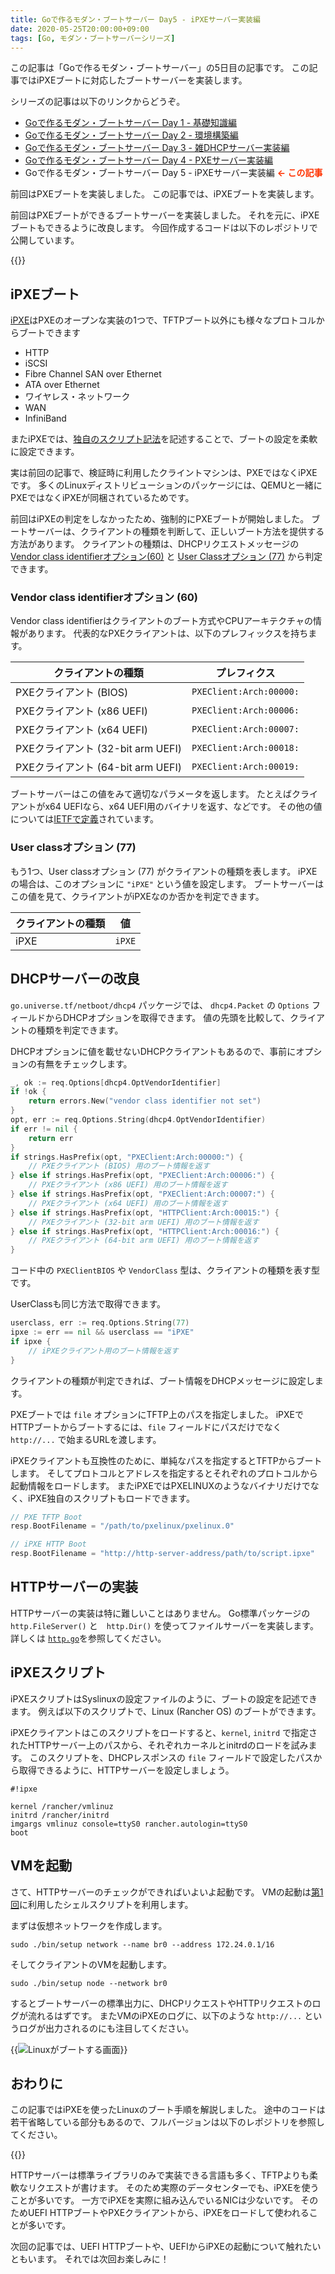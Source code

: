 ```yaml
---
title: Goで作るモダン・ブートサーバー Day5 - iPXEサーバー実装編
date: 2020-05-25T20:00:00+09:00
tags: [Go, モダン・ブートサーバーシリーズ]
---
```


この記事は「Goで作るモダン・ブートサーバー」の5日目の記事です。
この記事ではiPXEブートに対応したブートサーバーを実装します。

シリーズの記事は以下のリンクからどうぞ。

- [Goで作るモダン・ブートサーバー Day 1 - 基礎知識編][day1]
- [Goで作るモダン・ブートサーバー Day 2 - 環境構築編][day2]
- [Goで作るモダン・ブートサーバー Day 3 - 雑DHCPサーバー実装編][day3]
- [Goで作るモダン・ブートサーバー Day 4 - PXEサーバー実装編][day4]
- Goで作るモダン・ブートサーバー Day 5 - iPXEサーバー実装編 <strong style='color:#ff3200'>← この記事</strong>

前回はPXEブートを実装しました。
この記事では、iPXEブートを実装します。

前回はPXEブートができるブートサーバーを実装しました。
それを元に、iPXEブートもできるように改良します。
今回作成するコードは以下のレポジトリで公開しています。

{{<github src="ueokande/building-boot-server" tree="03-pxe-boot-with-http-server">}}

## iPXEブート

[iPXE][]はPXEのオープンな実装の1つで、TFTPブート以外にも様々なプロトコルからブートできます

- HTTP
- iSCSI
- Fibre Channel SAN over Ethernet
- ATA over Ethernet
- ワイヤレス・ネットワーク
- WAN
- InfiniBand

またiPXEでは、[独自のスクリプト記法][ipxe-scripting]を記述することで、ブートの設定を柔軟に設定できます。

実は前回の記事で、検証時に利用したクライントマシンは、PXEではなくiPXEです。
多くのLinuxディストリビューションのパッケージには、QEMUと一緒にPXEではなくiPXEが同梱されているためです。

前回はiPXEの判定をしなかったため、強制的にPXEブートが開始しました。
ブートサーバーは、クライアントの種類を判断して、正しいブート方法を提供する方法があります。
クライアントの種類は、DHCPリクエストメッセージの [Vendor class identifierオプション(60)][vendor class identifier] と [User Classオプション (77)][user class] から判定できます。


### Vendor class identifierオプション (60)

Vendor class identifierはクライアントのブート方式やCPUアーキテクチャの情報があります。
代表的なPXEクライアントは、以下のプレフィックスを持ちます。

| クライアントの種類                | プレフィクス            |
|---                                |---                      |
| PXEクライアント (BIOS)            | `PXEClient:Arch:00000:` | 
| PXEクライアント (x86 UEFI)        | `PXEClient:Arch:00006:` | 
| PXEクライアント (x64 UEFI)        | `PXEClient:Arch:00007:` | 
| PXEクライアント (32-bit arm UEFI) | `PXEClient:Arch:00018:` | 
| PXEクライアント (64-bit arm UEFI) | `PXEClient:Arch:00019:` | 

ブートサーバーはこの値をみて適切なパラメータを返します。
たとえばクライアントがx64 UEFIなら、x64 UEFI用のバイナリを返す、などです。
その他の値については[IETFで定義][processor architecture]されています。

### User classオプション (77)

もう1つ、User classオプション (77) がクライアントの種類を表します。
iPXEの場合は、このオプションに `"iPXE"` という値を設定します。
ブートサーバーはこの値を見て、クライアントがiPXEなのか否かを判定できます。

| クライアントの種類  | 値     |
|---                  |---     |
| iPXE                | `iPXE` |

## DHCPサーバーの改良

`go.universe.tf/netboot/dhcp4` パッケージでは、 `dhcp4.Packet` の `Options` フィールドからDHCPオプションを取得できます。
値の先頭を比較して、クライアントの種類を判定できます。

DHCPオプションに値を載せないDHCPクライアントもあるので、事前にオプションの有無をチェックします。

```go
_, ok := req.Options[dhcp4.OptVendorIdentifier]
if !ok {
	return errors.New("vendor class identifier not set")
}
opt, err := req.Options.String(dhcp4.OptVendorIdentifier)
if err != nil {
	return err
}
if strings.HasPrefix(opt, "PXEClient:Arch:00000:") {
	// PXEクライアント (BIOS) 用のブート情報を返す
} else if strings.HasPrefix(opt, "PXEClient:Arch:00006:") {
	// PXEクライアント (x86 UEFI) 用のブート情報を返す
} else if strings.HasPrefix(opt, "PXEClient:Arch:00007:") {
	// PXEクライアント (x64 UEFI) 用のブート情報を返す
} else if strings.HasPrefix(opt, "HTTPClient:Arch:00015:") {
	// PXEクライアント (32-bit arm UEFI) 用のブート情報を返す
} else if strings.HasPrefix(opt, "HTTPClient:Arch:00016:") {
	// PXEクライアント (64-bit arm UEFI) 用のブート情報を返す
}
```

コード中の `PXEClientBIOS` や `VendorClass` 型は、クライアントの種類を表す型です。

UserClassも同じ方法で取得できます。


```go
userclass, err := req.Options.String(77)
ipxe := err == nil && userclass == "iPXE"
if ipxe {
	// iPXEクライアント用のブート情報を返す
}
```

クライアントの種類が判定できれば、ブート情報をDHCPメッセージに設定します。

PXEブートでは `file` オプションにTFTP上のパスを指定しました。
iPXEでHTTPブートからブートするには、`file` フィールドにパスだけでなく `http://...` で始まるURLを渡します。

iPXEクライアントも互換性のために、単純なパスを指定するとTFTPからブートします。
そしてプロトコルとアドレスを指定するとそれぞれのプロトコルから起動情報をロードします。
またiPXEではPXELINUXのようなバイナリだけでなく、iPXE独自のスクリプトもロードできます。

```go
// PXE TFTP Boot
resp.BootFilename = "/path/to/pxelinux/pxelinux.0"

// iPXE HTTP Boot
resp.BootFilename = "http://http-server-address/path/to/script.ipxe"
```

## HTTPサーバーの実装

HTTPサーバーの実装は特に難しいことはありません。
Go標準パッケージの `http.FileServer()` と　`http.Dir()` を使ってファイルサーバーを実装します。
詳しくは [`http.go`](https://github.com/ueokande/building-boot-server/blob/03-pxe-boot-with-http-server/http.go)を参照してください。

## iPXEスクリプト

iPXEスクリプトはSyslinuxの設定ファイルのように、ブートの設定を記述できます。
例えば以下のスクリプトで、Linux (Rancher OS) のブートができます。

iPXEクライアントはこのスクリプトをロードすると、`kernel`, `initrd` で指定されたHTTPサーバー上のパスから、それぞれカーネルとinitrdのロードを試みます。
このスクリプトを、DHCPレスポンスの `file` フィールドで設定したパスから取得できるように、HTTPサーバーを設定しましょう。

```
#!ipxe

kernel /rancher/vmlinuz
initrd /rancher/initrd
imgargs vmlinuz console=ttyS0 rancher.autologin=ttyS0
boot
```

## VMを起動

さて、HTTPサーバーのチェックができればいよいよ起動です。
VMの起動は[第1回][day1]に利用したシェルスクリプトを利用します。

まずは仮想ネットワークを作成します。

```console
sudo ./bin/setup network --name br0 --address 172.24.0.1/16
```

そしてクライアントのVMを起動します。

```console
sudo ./bin/setup node --network br0
```

するとブートサーバーの標準出力に、DHCPリクエストやHTTPリクエストのログが流れるはずです。
またVMのiPXEのログに、以下のような `http://...` というログが出力されるのにも注目してください。

{{<img alt="Linuxがブートする画面" src="loading-linux-via-http-screenshot.png">}}

## おわりに

この記事ではiPXEを使ったLinuxのブート手順を解説しました。
途中のコードは若干省略している部分もあるので、フルバージョンは以下のレポジトリを参照してください。

{{<github src="ueokande/building-boot-server" tree="03-pxe-boot-with-http-server">}}

HTTPサーバーは標準ライブラリのみで実装できる言語も多く、TFTPよりも柔軟なリクエストが書けます。
そのため実際のデータセンターでも、iPXEを使うことが多いです。
一方でiPXEを実際に組み込んでいるNICは少ないです。
そのためUEFI HTTPブートやPXEクライアントから、iPXEをロードして使われることが多いです。

次回の記事では、UEFI HTTPブートや、UEFIからiPXEの起動について触れたいともいます。
それでは次回お楽しみに！

[iPXE]: https://ipxe.org/
[ipxe-scripting]: https://ipxe.org/scripting
[processor architecture]: https://www.ietf.org/assignments/dhcpv6-parameters/dhcpv6-parameters.xml#processor-architecture
[vendor class identifier]: https://tools.ietf.org/html/rfc2132#section-9.13
[user class]: https://tools.ietf.org/html/rfc3004#section-4
[day1]: /2020/02/25/go-modern-bootserver-01/
[day2]: /2020/03/01/go-modern-bootserver-02/
[day3]: /2020/03/18/go-modern-bootserver-03/
[day4]: /2020/04/28/go-modern-bootserver-04/

